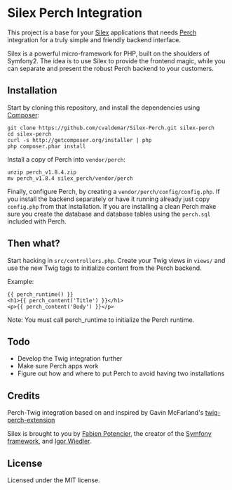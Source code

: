 Silex Perch Integration
=======================

This project is a base for your [Silex](http://silex.sensiolabs.org/) applications that needs [Perch](http://grabaperch.com) integration for a truly
simple and friendly backend interface.

Silex is a powerful micro-framework for PHP, built on the shoulders of Symfony2. The idea is to
use Silex to provide the frontend magic, while you can separate and present the robust Perch backend to
your customers.

Installation
------------

Start by cloning this repository, and install the dependencies using [Composer](http://getcomposer.org):

    git clone https://github.com/cvaldemar/Silex-Perch.git silex-perch
    cd silex-perch
    curl -s http://getcomposer.org/installer | php
    php composer.phar install

Install a copy of Perch into `vendor/perch`:

    unzip perch_v1.8.4.zip
    mv perch_v1.8.4 silex_perch/vendor/perch

Finally, configure Perch, by creating a `vendor/perch/config/config.php`. If you install the backend separately or have it
running already just copy `config.php` from that installation. If you are installing a clean Perch make sure
you create the database and database tables using the `perch.sql` included with Perch.

Then what?
----------

Start hacking in `src/controllers.php`. Create your Twig views in `views/` and use the new Twig
tags to initialize content from the Perch backend.

Example:

    {{ perch_runtime() }}
    <h1>{{ perch_content('Title') }}</h1>
    <p>{{ perch_content('Body') }}</p>

Note: You must call perch_runtime to initialize the Perch runtime.

Todo
----

 * Develop the Twig integration further
 * Make sure Perch apps work
 * Figure out how and where to put Perch to avoid having two installations

Credits
-------

Perch-Twig integration based on and inspired by Gavin McFarland's [twig-perch-extension](https://github.com/sevenupcan/twig-perch-extension)

Silex is brought to you by [Fabien Potencier](http://fabien.potencier.org), the creator of the [Symfony framework](http://symfony.com), and [Igor Wiedler](http://twitter.com/igorwesome).

License
-------

Licensed under the MIT license.